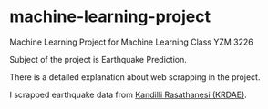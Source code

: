 # machine-learning-project
Machine Learning Project for Machine Learning Class YZM 3226

Subject of the project is Earthquake Prediction.

There is a detailed explanation about web scrapping in the project.

I scrapped earthquake data from [Kandilli Rasathanesi (KRDAE)](http://www.koeri.boun.edu.tr/scripts/lst9.asp).
